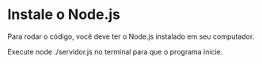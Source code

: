 # Instale o Node.js

Para rodar o código, você deve ter o Node.js instalado em seu computador.

Execute node ./servidor.js no terminal para que o programa inicie.
